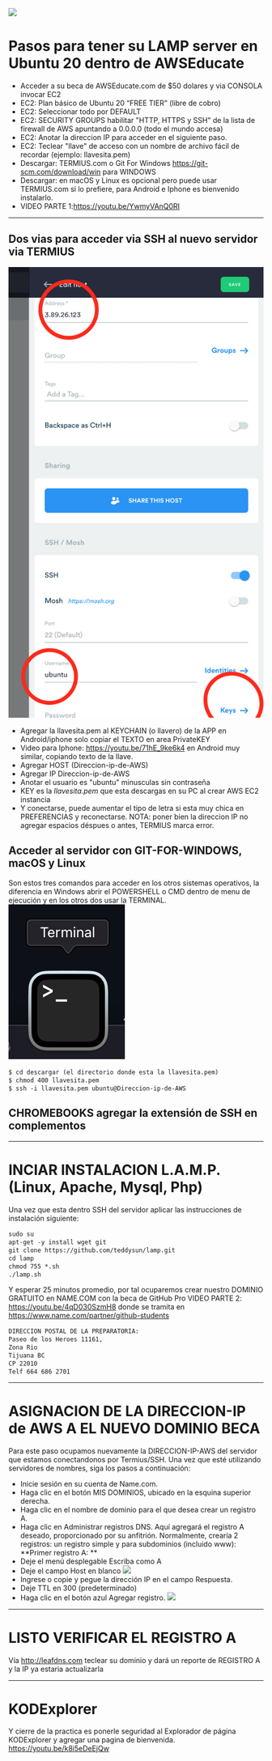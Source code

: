 ![](https://de8964361f4bb909de8d-fe8b524ce0801bda0a4b2a48b0c06837.ssl.cf4.rackcdn.com/aKP5jfzpYGi6onA5crCDocysvw9ggtPgErjm5QPWLo6EPoGUVyiYziQKc42nuiDH.1532667105/AWSLogocloud.png)

# Pasos para tener su LAMP server en Ubuntu 20 dentro de AWSEducate

- Acceder a su beca de AWSEducate.com de $50 dolares y via CONSOLA invocar EC2 
- EC2: Plan básico de Ubuntu 20 “FREE TIER” (libre de cobro)
- EC2: Seleccionar todo por DEFAULT
- EC2: SECURITY GROUPS habilitar "HTTP, HTTPS y SSH" de la lista de firewall de AWS apuntando a 0.0.0.0 (todo el mundo accesa)
- EC2: Anotar la direccion IP para acceder en el siguiente paso.
- EC2: Teclear "llave" de acceso con un nombre de archivo fácil de recordar (ejemplo: llavesita.pem)
- Descargar: TERMIUS.com o Git For Windows https://git-scm.com/download/win para WINDOWS
- Descargar: en macOS y Linux es opcional pero puede usar TERMIUS.com si lo prefiere, para Android e Iphone es bienvenido instalarlo.
- VIDEO PARTE 1:https://youtu.be/YwmyVAnQ0RI

----

## Dos vias para acceder via SSH al nuevo servidor via TERMIUS
![](images/termius.png)
- Agregar la llavesita.pem al KEYCHAIN (o llavero) de la APP en Android/iphone solo copiar el TEXTO en area PrivateKEY
- Video para Iphone: https://youtu.be/71hE_9ke6k4 en Android muy similar, copiando texto de la llave.
- Agregar HOST (Direccion-ip-de-AWS)
- Agregar IP Direccion-ip-de-AWS
- Anotar el usuario es "ubuntu" minusculas sin contraseña
- KEY es la *llavesita.pem* que esta descargas en su PC al crear AWS EC2 instancia
- Y conectarse, puede aumentar el tipo de letra si esta muy chica en PREFERENCIAS y reconectarse.
NOTA: poner bien la direccion IP no agregar espacios déspues o antes, TERMIUS marca error.


## Acceder al servidor con GIT-FOR-WINDOWS, macOS y Linux
Son estos tres comandos para acceder en los otros sistemas operativos, la diferencia en Windows abrir el POWERSHELL o CMD dentro de menu de ejecución y en los otros dos usar la TERMINAL.
![](images/terminal.png)
```
$ cd descargar (el directorio donde esta la llavesita.pem)
$ chmod 400 llavesita.pem
$ ssh -i llavesita.pem ubuntu@Direccion-ip-de-AWS
```

## CHROMEBOOKS agregar la extensión de SSH en complementos
----

# INCIAR INSTALACION L.A.M.P. (Linux, Apache, Mysql, Php)
Una vez que esta dentro SSH del servidor aplicar las instrucciones de instalación siguiente:
```
sudo su
apt-get -y install wget git
git clone https://github.com/teddysun/lamp.git
cd lamp
chmod 755 *.sh
./lamp.sh
```
Y esperar 25 minutos promedio, por tal ocuparemos crear nuestro DOMINIO GRATUITO en NAME.COM con la beca de GitHub Pro
VIDEO PARTE 2: https://youtu.be/4qD030SzmH8 
donde se tramita en https://www.name.com/partner/github-students
```
DIRECCION POSTAL DE LA PREPARATORIA:
Paseo de los Heroes 11161,
Zona Rio
Tijuana BC
CP 22010
Telf 664 686 2701
```
---

# ASIGNACION DE LA DIRECCION-IP de AWS A EL NUEVO DOMINIO BECA
Para este paso ocupamos nuevamente la DIRECCION-IP-AWS del servidor que estamos conectandonos por Termius/SSH.
Una vez que esté utilizando servidores de nombres, siga los pasos a continuación:
- Inicie sesión en su cuenta de Name.com.
- Haga clic en el botón MIS DOMINIOS, ubicado en la esquina superior derecha.
- Haga clic en el nombre de dominio para el que desea crear un registro A.
- Haga clic en Administrar registros DNS.
Aquí agregará el registro A deseado, proporcionado por su anfitrión. Normalmente, crearía 2 registros: un registro simple y para subdominios (incluido www):
**Primer registro A: **
- Deje el menú desplegable Escriba como A
- Deje el campo Host en blanco
![](https://cs.name.com/hc/article_attachments/360088588513/A_Record.png)
- Ingrese o copie y pegue la dirección IP en el campo Respuesta.
- Deje TTL en 300 (predeterminado)
- Haga clic en el botón azul Agregar registro.
![](https://cs.name.com/hc/article_attachments/360088588533/A_Wild_Record.png)

----
# LISTO VERIFICAR EL REGISTRO A 
Vía http://leafdns.com teclear su dominio y dará un reporte de REGISTRO A y la IP ya estaria actualizarla

----
# KODExplorer 
Y cierre de la practica es ponerle seguridad al Explorador de página KODExplorer y agregar una pagina de bienvenida.
https://youtu.be/k8i5eDeEjQw




